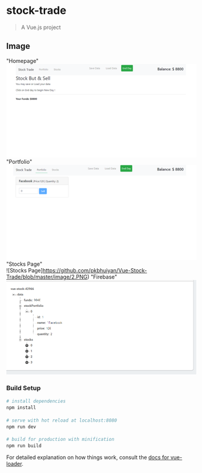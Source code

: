 # stock-trade

> A Vue.js project


## Image

"Homepage" <br>
![Home](https://github.com/pkbhuiyan/Vue-Stock-Trade/blob/master/image/4.PNG)
"Portfolio" <br>
![Portfolio](https://github.com/pkbhuiyan/Vue-Stock-Trade/blob/master/image/3.PNG)
"Stocks Page" <br>
![Stocks Page]https://github.com/pkbhuiyan/Vue-Stock-Trade/blob/master/image/2.PNG)
"Firebase" <br>
![Firebase](https://github.com/pkbhuiyan/Vue-Stock-Trade/blob/master/image/1.PNG)

### Build Setup

``` bash
# install dependencies
npm install

# serve with hot reload at localhost:8080
npm run dev

# build for production with minification
npm run build
```

For detailed explanation on how things work, consult the [docs for vue-loader](http://vuejs.github.io/vue-loader).
